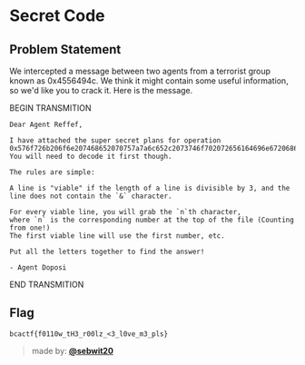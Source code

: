 # Secret Code

## Problem Statement
We intercepted a message between two agents from a terrorist group known as 0x4556494c. We think it might contain some useful information, so we'd like you to crack it. Here is the message. 

BEGIN TRANSMITION  

```
Dear Agent Reffef,

I have attached the super secret plans for operation 0x576f726b206f6e207468652070757a7a6c652c2073746f702072656164696e672068657821.
You will need to decode it first though.

The rules are simple:

A line is "viable" if the length of a line is divisible by 3, and the line does not contain the `&` character. 

For every viable line, you will grab the `n`th character, 
where `n` is the corresponding number at the top of the file (Counting from one!) 
The first viable line will use the first number, etc.

Put all the letters together to find the answer!  

- Agent Doposi
```
END TRANSMITION

## Flag
`bcactf{f0110w_tH3_r00lz_<3_l0ve_m3_pls}`

> made by: [**@sebwit20**](https://github.com/sebwit20)